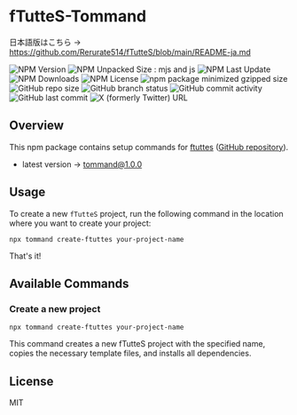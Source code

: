# fTutteS-Tommand
日本語版はこちら -> https://github.com/Rerurate514/fTutteS/blob/main/README-ja.md

![NPM Version](https://img.shields.io/npm/v/tommand)
![NPM Unpacked Size : mjs and js](https://img.shields.io/npm/unpacked-size/tommand)
![NPM Last Update](https://img.shields.io/npm/last-update/tommand)
![NPM Downloads](https://img.shields.io/npm/dw/tommand)
![NPM License](https://img.shields.io/npm/l/tommand)
![npm package minimized gzipped size](https://img.shields.io/bundlejs/size/tommand)
![GitHub repo size](https://img.shields.io/github/repo-size/rerurate514/fTutteS-Tommand)
![GitHub branch status](https://img.shields.io/github/checks-status/rerurate514/fTutteS-Tommand/develop)
![GitHub commit activity](https://img.shields.io/github/commit-activity/m/rerurate514/fTutteS-Tommand)
![GitHub last commit](https://img.shields.io/github/last-commit/rerurate514/fTutteS-Tommand)
![X (formerly Twitter) URL](https://img.shields.io/twitter/url?url=https%3A%2F%2Fx.com%2Frerurate)

## Overview
This npm package contains setup commands for [ftuttes](https://www.npmjs.com/package/ftuttes) ([GitHub repository](https://github.com/Rerurate514/fTutteS)).

- latest version -> tommand@1.0.0

## Usage
To create a new `fTutteS` project, run the following command in the location where you want to create your project:

```shell
npx tommand create-ftuttes your-project-name
```

That's it!

## Available Commands
### Create a new project
```shell
npx tommand create-ftuttes your-project-name
```
This command creates a new fTutteS project with the specified name, copies the necessary template files, and installs all dependencies.

## License
MIT

